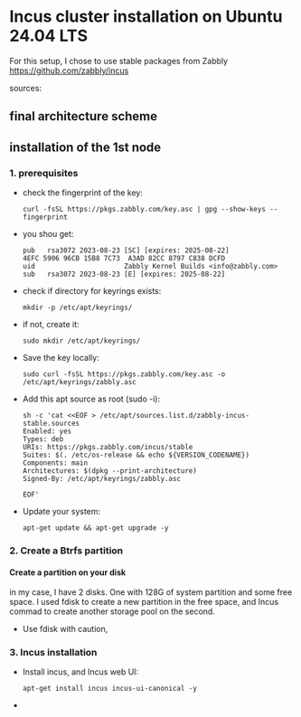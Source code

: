 # Incus cluster installation on Ubuntu 24.04 LTS

For this setup, I chose to use stable packages from Zabbly https://github.com/zabbly/incus

sources:


## final architecture scheme

## installation of the 1st node

### 1. prerequisites

  - check the fingerprint of the key:

        curl -fsSL https://pkgs.zabbly.com/key.asc | gpg --show-keys --fingerprint
  - you shou get:

        pub   rsa3072 2023-08-23 [SC] [expires: 2025-08-22]
        4EFC 5906 96CB 15B8 7C73  A3AD 82CC 8797 C838 DCFD
        uid                      Zabbly Kernel Builds <info@zabbly.com>
        sub   rsa3072 2023-08-23 [E] [expires: 2025-08-22]
  - check if directory for keyrings exists:

        mkdir -p /etc/apt/keyrings/
  - if not, create it:

        sudo mkdir /etc/apt/keyrings/
  - Save the key locally:

        sudo curl -fsSL https://pkgs.zabbly.com/key.asc -o /etc/apt/keyrings/zabbly.asc
  - Add this apt source as root (sudo -i):

        sh -c 'cat <<EOF > /etc/apt/sources.list.d/zabbly-incus-stable.sources
        Enabled: yes
        Types: deb
        URIs: https://pkgs.zabbly.com/incus/stable
        Suites: $(. /etc/os-release && echo ${VERSION_CODENAME})
        Components: main
        Architectures: $(dpkg --print-architecture)
        Signed-By: /etc/apt/keyrings/zabbly.asc

        EOF'
  - Update your system:

        apt-get update && apt-get upgrade -y
### 2. Create a Btrfs partition
  #### Create a partition on your disk

  in my case, I have 2 disks. One with 128G of system partition and some free space. I used fdisk to create a new partition in the free space, and Incus commad to create another  storage pool on the second.
  - Use fdisk with caution, 
### 3. Incus installation

  - Install incus, and Incus web UI:

        apt-get install incus incus-ui-canonical -y
  - 
